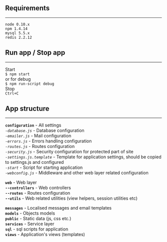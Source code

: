 ## Requirements
------------
```
node 0.10.x
npm 1.4.14
mysql 5.5.x
redis 2.2.12
```

## Run app / Stop app
-------
Start  
`$ npm start`  
or for debug   
`$ npm run-script debug`  
Stop   
`Ctrl+C`  

## App structure
-------
**`configuration`** - All settings  
*`-database.js`* - Database configuration  
*`-emailer.js`* - Mail configuration  
*`-errors.js`* - Errors handling configuration  
*`-routes.js`* - Routes configuration  
*`-security.js`* - Security configuration for protected part of site  
*`-settings.js.template`* - Template for application settings, should be copied to settings.js and configured  
*`-start`* - Script for starting application  
*`-webconfig.js`* - Middleware and other web layer related configuration  

**`web`** - Web layer  
**`--controllers`** - Web controllers  
**`--routes`** - Routes configuration  
**`--utils`** - Web related utilities (view helpers, session utilities etc)  

**`messages`** - Localised messages and email templates  
**`models`** - Objects models    
**`public`** - Static data (js, css etc.)   
**`services`** - Service layer  
**`sql`** - sql scripts for application    
**`views`** - Application's views (templates)   
